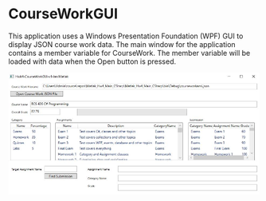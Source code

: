 # CourseWorkGUI

This application uses a Windows Presentation Foundation (WPF) GUI to display
JSON course work data. The main window for the application contains a member
variable for CourseWork. The member variable will be loaded with data when
the Open button is pressed.

![GUI](images/GUI.JPG)
